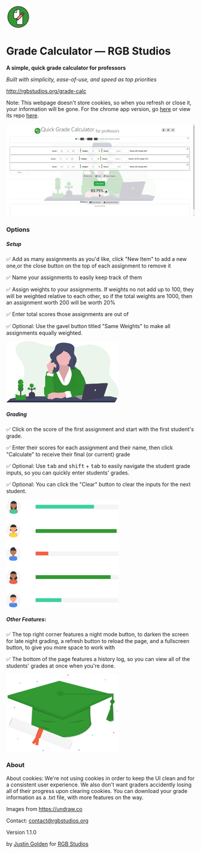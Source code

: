 <img src="img/icon.svg" width="64px">

# Grade Calculator &mdash; RGB Studios

**A simple, quick grade calculator for professors**

*Built with simplicity, ease-of-use, and speed as top priorities*

http://rgbstudios.org/grade-calc

Note: This webpage doesn't store cookies, so when you refresh or close it, your information will be gone. For the chrome app version, go [here](https://chrome.google.com/webstore/detail/amomifflklnjfjcamncbnepiakdfnjca/) or view its repo [here](https://github.com/rgbstudios/grade-calc-chrome-app).

<img src="img/screenshot.jpg">

### Options

##### Setup

✅ Add as many assignments as you'd like, click "New Item" to add a new one,or the close button on the top of each assignment to remove it

✅ Name your assignments to easily keep track of them

✅ Assign weights to your assignments. If weights no not add up to 100, they will be weighted relative to each other, so if the total weights are 1000, then an assignment worth 200 will be worth 20%

✅ Enter total scores those assignments are out of

✅ Optional: Use the gavel button titled "Same Weights" to make all assignments equally weighted.

<img src="img/teacher.svg" width="300px">

##### Grading

✅ Click on the score of the first assignment and start with the first student's grade.

✅ Enter their scores for each assignment and their name, then click "Calculate" to receive their final (or current) grade

✅ Optional: Use <kbd>tab</kbd> and <kbd>shift</kbd> + <kbd>tab</kbd> to easily navigate the student grade inputs, so you can quickly enter students' grades.

✅ Optional: You can click the "Clear" button to clear the inputs for the next student.

<img src="img/grades.svg" width="300px">

##### Other Features:

✅ The top right corner features a night mode button, to darken the screen for late night grading, a refresh button to reload the page, and a fullscreen button, to give you more space to work with

✅ The bottom of the page features a history log, so you can view all of the students' grades at once when you're done.

<img src="img/graduation.svg" width="300px">

### About

About cookies: We're not using cookies in order to keep the UI clean and for a consistent user experience. We also don't want graders accidently losing all of their progress upon clearing cookies. You can download your grade information as a .txt file, with more features on the way.

Images from https://undraw.co

Contact: [contact@rgbstudios.org](mailto:contact@rgbstudios.org)

Version 1.1.0

by [Justin Golden](https://justingolden21.github.io) for [RGB Studios](https://rgbstudios.org)
